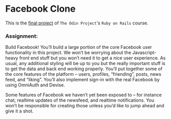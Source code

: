 # Facebook Clone

This is the [final project](https://www.theodinproject.com/paths/full-stack-ruby-on-rails/courses/ruby-on-rails/lessons/final-project) of `The Odin Project`'s `Ruby on Rails` course.

### Assignment:
Build Facebook! You’ll build a large portion of the core Facebook user functionality in this project. We won’t be worrying about the Javascript-heavy front end stuff but you won’t need it to get a nice user experience. As usual, any additional styling will be up to you but the really important stuff is to get the data and back end working properly. You’ll put together some of the core features of the platform – users, profiles, “friending”, posts, news feed, and “liking”. You’ll also implement sign-in with the real Facebook by using OmniAuth and Devise.

Some features of Facebook we haven’t yet been exposed to – for instance chat, realtime updates of the newsfeed, and realtime notifications. You won’t be responsible for creating those unless you’d like to jump ahead and give it a shot.